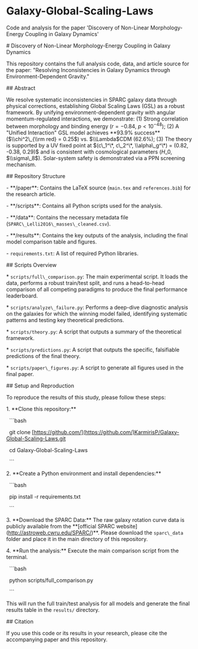 # Galaxy-Global-Scaling-Laws

Code and analysis for the paper 'Discovery of Non-Linear Morphology-Energy Coupling in Galaxy Dynamics'



\# Discovery of Non-Linear Morphology-Energy Coupling in Galaxy Dynamics



This repository contains the full analysis code, data, and article source for the paper: "Resolving Inconsistencies in Galaxy Dynamics through Environment-Dependent Gravity."



\## Abstract



We resolve systematic inconsistencies in SPARC galaxy data through physical corrections, establishing Global Scaling Laws (GSL) as a robust framework. By unifying environment-dependent gravity with angular momentum-regulated interactions, we demonstrate: (1) Strong correlation between morphology and binding energy ($r = -0.84$, $p < 10^{-48}$); (2) A "Unified Interaction" GSL model achieves \*\*93.9% success\*\* ($\\chi^2\_{\\rm red} = 0.25$) vs. $\\Lambda$CDM (62.6%); (3) The theory is supported by a UV fixed point at $(c\_1^\*, c\_2^\*, \\alpha\_g^\*) = (0.82, -0.38, 0.29)$ and is consistent with cosmological parameters ($H\_0$, $\\sigma\_8$). Solar-system safety is demonstrated via a PPN screening mechanism.



\## Repository Structure



\-   \*\*/paper\*\*: Contains the LaTeX source (`main.tex` and `references.bib`) for the research article.

\-   \*\*/scripts\*\*: Contains all Python scripts used for the analysis.

\-   \*\*/data\*\*: Contains the necessary metadata file (`SPARC\_Lelli2016\_masses\_cleaned.csv`).

\-   \*\*/results\*\*: Contains the key outputs of the analysis, including the final model comparison table and figures.

\-   `requirements.txt`: A list of required Python libraries.



\## Scripts Overview



\* `scripts/full\_comparison.py`: The main experimental script. It loads the data, performs a robust train/test split, and runs a head-to-head comparison of all competing paradigms to produce the final performance leaderboard.

\* `scripts/analyze\_failure.py`: Performs a deep-dive diagnostic analysis on the galaxies for which the winning model failed, identifying systematic patterns and testing key theoretical predictions.

\* `scripts/theory.py`: A script that outputs a summary of the theoretical framework.

\* `scripts/predictions.py`: A script that outputs the specific, falsifiable predictions of the final theory.

\* `scripts/paper\_figures.py`: A script to generate all figures used in the final paper.



\## Setup and Reproduction



To reproduce the results of this study, please follow these steps:



1\.  \*\*Clone this repository:\*\*

&nbsp;   ```bash

&nbsp;   git clone \[https://github.com/](https://github.com/)KarmirisP/Galaxy-Global-Scaling-Laws.git

&nbsp;   cd Galaxy-Global-Scaling-Laws

&nbsp;   ```



2\.  \*\*Create a Python environment and install dependencies:\*\*

&nbsp;   ```bash

&nbsp;   pip install -r requirements.txt

&nbsp;   ```



3\.  \*\*Download the SPARC Data:\*\* The raw galaxy rotation curve data is publicly available from the \*\*\[official SPARC website](http://astroweb.cwru.edu/SPARC/)\*\*. Please download the `sparc\_data` folder and place it in the main directory of this repository.



4\.  \*\*Run the analysis:\*\* Execute the main comparison script from the terminal.

&nbsp;   ```bash

&nbsp;   python scripts/full\_comparison.py

&nbsp;   ```

This will run the full train/test analysis for all models and generate the final results table in the `results/` directory.



\## Citation



If you use this code or its results in your research, please cite the accompanying paper and this repository.





